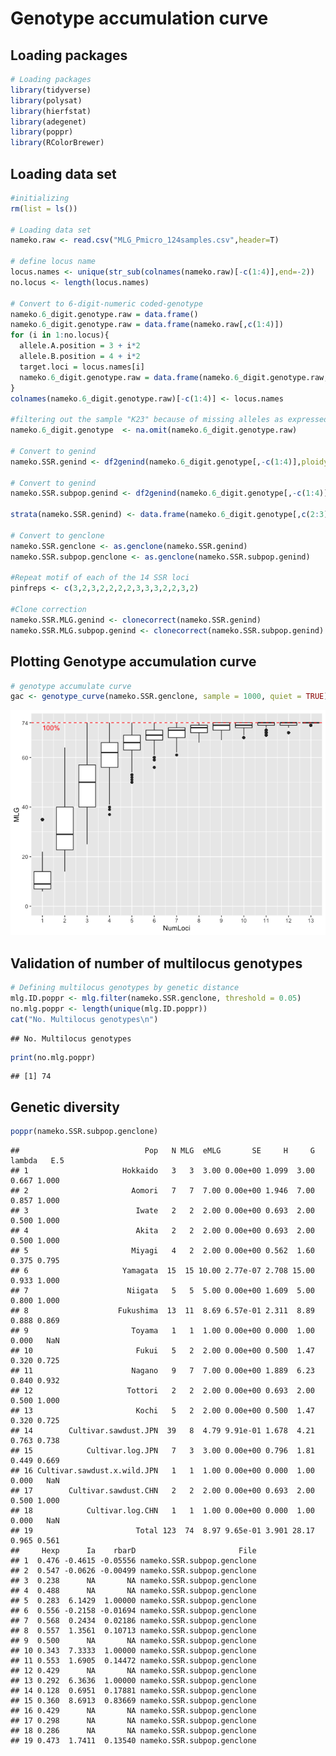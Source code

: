 # Genotype accumulation curve

## Loading packages

``` r
# Loading packages
library(tidyverse)
library(polysat)
library(hierfstat)
library(adegenet)
library(poppr)
library(RColorBrewer)
```

## Loading data set

``` r
#initializing
rm(list = ls())

# Loading data set
nameko.raw <- read.csv("MLG_Pmicro_124samples.csv",header=T)

# define locus name
locus.names <- unique(str_sub(colnames(nameko.raw)[-c(1:4)],end=-2))
no.locus <- length(locus.names)

# Convert to 6-digit-numeric coded-genotype
nameko.6_digit.genotype.raw = data.frame()
nameko.6_digit.genotype.raw = data.frame(nameko.raw[,c(1:4)])
for (i in 1:no.locus){
  allele.A.position = 3 + i*2
  allele.B.position = 4 + i*2
  target.loci = locus.names[i]
  nameko.6_digit.genotype.raw = data.frame(nameko.6_digit.genotype.raw, target.loci = paste(formatC(nameko.raw[,allele.A.position],width=3, flag="0"),formatC(nameko.raw[,allele.B.position],width=3, flag="0"),sep=""))
}
colnames(nameko.6_digit.genotype.raw)[-c(1:4)] <- locus.names

#filtering out the sample "K23" because of missing alleles as expressed "NA"
nameko.6_digit.genotype  <- na.omit(nameko.6_digit.genotype.raw)

# Convert to genind
nameko.SSR.genind <- df2genind(nameko.6_digit.genotype[,-c(1:4)],ploidy=2,ncode=3,ind.name=nameko.6_digit.genotype$ID,pop=nameko.6_digit.genotype$Category)

# Convert to genind
nameko.SSR.subpop.genind <- df2genind(nameko.6_digit.genotype[,-c(1:4)],ploidy=2,ncode=3,ind.name=nameko.6_digit.genotype$ID,pop=nameko.6_digit.genotype$Source)

strata(nameko.SSR.genind) <- data.frame(nameko.6_digit.genotype[,c(2:3)])

# Convert to genclone
nameko.SSR.genclone <- as.genclone(nameko.SSR.genind)
nameko.SSR.subpop.genclone <- as.genclone(nameko.SSR.subpop.genind)

#Repeat motif of each of the 14 SSR loci
pinfreps <- c(3,2,3,2,2,2,2,3,3,3,2,2,3,2)

#Clone correction
nameko.SSR.MLG.genind <- clonecorrect(nameko.SSR.genind)
nameko.SSR.MLG.subpop.genind <- clonecorrect(nameko.SSR.subpop.genind)
```

## Plotting Genotype accumulation curve

``` r
# genotype accumulate curve
gac <- genotype_curve(nameko.SSR.genclone, sample = 1000, quiet = TRUE)
```

![](GenotypeAccum_files/figure-markdown_github/unnamed-chunk-3-1.png)

## Validation of number of multilocus genotypes

``` r
# Defining multilocus genotypes by genetic distance
mlg.ID.poppr <- mlg.filter(nameko.SSR.genclone, threshold = 0.05)
no.mlg.poppr <- length(unique(mlg.ID.poppr))
cat("No. Multilocus genotypes\n")
```

    ## No. Multilocus genotypes

``` r
print(no.mlg.poppr)
```

    ## [1] 74

## Genetic diversity

``` r
poppr(nameko.SSR.subpop.genclone)
```

    ##                            Pop   N MLG  eMLG       SE     H     G lambda   E.5
    ## 1                     Hokkaido   3   3  3.00 0.00e+00 1.099  3.00  0.667 1.000
    ## 2                       Aomori   7   7  7.00 0.00e+00 1.946  7.00  0.857 1.000
    ## 3                        Iwate   2   2  2.00 0.00e+00 0.693  2.00  0.500 1.000
    ## 4                        Akita   2   2  2.00 0.00e+00 0.693  2.00  0.500 1.000
    ## 5                       Miyagi   4   2  2.00 0.00e+00 0.562  1.60  0.375 0.795
    ## 6                     Yamagata  15  15 10.00 2.77e-07 2.708 15.00  0.933 1.000
    ## 7                      Niigata   5   5  5.00 0.00e+00 1.609  5.00  0.800 1.000
    ## 8                    Fukushima  13  11  8.69 6.57e-01 2.311  8.89  0.888 0.869
    ## 9                       Toyama   1   1  1.00 0.00e+00 0.000  1.00  0.000   NaN
    ## 10                       Fukui   5   2  2.00 0.00e+00 0.500  1.47  0.320 0.725
    ## 11                      Nagano   9   7  7.00 0.00e+00 1.889  6.23  0.840 0.932
    ## 12                     Tottori   2   2  2.00 0.00e+00 0.693  2.00  0.500 1.000
    ## 13                       Kochi   5   2  2.00 0.00e+00 0.500  1.47  0.320 0.725
    ## 14        Cultivar.sawdust.JPN  39   8  4.79 9.91e-01 1.678  4.21  0.763 0.738
    ## 15            Cultivar.log.JPN   7   3  3.00 0.00e+00 0.796  1.81  0.449 0.669
    ## 16 Cultivar.sawdust.x.wild.JPN   1   1  1.00 0.00e+00 0.000  1.00  0.000   NaN
    ## 17        Cultivar.sawdust.CHN   2   2  2.00 0.00e+00 0.693  2.00  0.500 1.000
    ## 18            Cultivar.log.CHN   1   1  1.00 0.00e+00 0.000  1.00  0.000   NaN
    ## 19                       Total 123  74  8.97 9.65e-01 3.901 28.17  0.965 0.561
    ##     Hexp      Ia    rbarD                       File
    ## 1  0.476 -0.4615 -0.05556 nameko.SSR.subpop.genclone
    ## 2  0.547 -0.0626 -0.00499 nameko.SSR.subpop.genclone
    ## 3  0.238      NA       NA nameko.SSR.subpop.genclone
    ## 4  0.488      NA       NA nameko.SSR.subpop.genclone
    ## 5  0.283  6.1429  1.00000 nameko.SSR.subpop.genclone
    ## 6  0.556 -0.2158 -0.01694 nameko.SSR.subpop.genclone
    ## 7  0.568  0.2434  0.02186 nameko.SSR.subpop.genclone
    ## 8  0.557  1.3561  0.10713 nameko.SSR.subpop.genclone
    ## 9  0.500      NA       NA nameko.SSR.subpop.genclone
    ## 10 0.343  7.3333  1.00000 nameko.SSR.subpop.genclone
    ## 11 0.553  1.6905  0.14472 nameko.SSR.subpop.genclone
    ## 12 0.429      NA       NA nameko.SSR.subpop.genclone
    ## 13 0.292  6.3636  1.00000 nameko.SSR.subpop.genclone
    ## 14 0.128  0.6951  0.17881 nameko.SSR.subpop.genclone
    ## 15 0.360  8.6913  0.83669 nameko.SSR.subpop.genclone
    ## 16 0.429      NA       NA nameko.SSR.subpop.genclone
    ## 17 0.298      NA       NA nameko.SSR.subpop.genclone
    ## 18 0.286      NA       NA nameko.SSR.subpop.genclone
    ## 19 0.473  1.7411  0.13540 nameko.SSR.subpop.genclone
